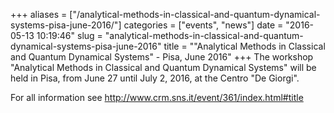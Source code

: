 +++
aliases = ["/analytical-methods-in-classical-and-quantum-dynamical-systems-pisa-june-2016/"]
categories = ["events", "news"]
date = "2016-05-13 10:19:46"
slug = "analytical-methods-in-classical-and-quantum-dynamical-systems-pisa-june-2016"
title = "\"Analytical Methods in Classical and Quantum Dynamical Systems\" - Pisa, June 2016"
+++
The workshop "Analytical Methods in Classical and Quantum Dynamical
Systems" will be held in Pisa, from June 27 until July 2, 2016, at the
Centro "De Giorgi".

For all information see
<http://www.crm.sns.it/event/361/index.html#title>
